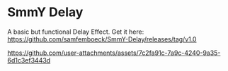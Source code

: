 # SmmY Delay
A basic but functional Delay Effect. Get it here: https://github.com/samfemboeck/SmmY-Delay/releases/tag/v1.0

https://github.com/user-attachments/assets/7c2fa91c-7a9c-4240-9a35-6d1c3ef3443d

